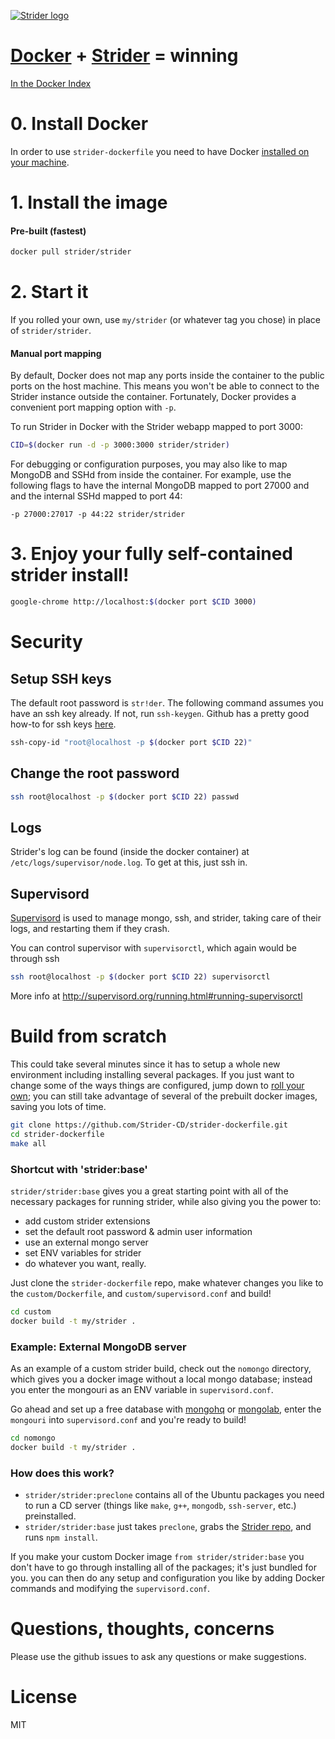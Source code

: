 [![Strider logo](http://stridercd.com/img/logo.png)](http://stridercd.com)

# [Docker](http://docker.io) + [Strider](http://stridercd.com) = winning

[In the Docker Index](https://index.docker.io/u/strider/strider/)

# 0. Install Docker

In order to use `strider-dockerfile` you need to have Docker [installed on your machine](http://www.docker.io/gettingstarted/#anchor-0).

# 1. Install the image

#### Pre-built (fastest)

```bash
docker pull strider/strider
```
# 2. Start it

If you rolled your own, use `my/strider` (or whatever tag you chose) in place
of `strider/strider`.

#### Manual port mapping

By default, Docker does not map any ports inside the container to the public ports on the host machine. This means you won't be able to connect to the Strider instance outside the container. Fortunately, Docker provides a convenient port mapping option with `-p`.

To run Strider in Docker with the Strider webapp mapped to port 3000:

```bash
CID=$(docker run -d -p 3000:3000 strider/strider)
```

For debugging or configuration purposes, you may also like to map MongoDB and SSHd from inside the container. For example, use the following flags to have the internal MongoDB mapped to port 27000 and and the internal SSHd mapped to port 44:

`-p 27000:27017 -p 44:22 strider/strider`

# 3. Enjoy your fully self-contained strider install!

```bash
google-chrome http://localhost:$(docker port $CID 3000)
```

# Security

## Setup SSH keys

The default root password is `str!der`. The following command assumes you have
an ssh key already. If not, run `ssh-keygen`. Github has a pretty good how-to
for ssh keys [here](https://help.github.com/articles/generating-ssh-keys).

```bash
ssh-copy-id "root@localhost -p $(docker port $CID 22)"
```

## Change the root password

```bash
ssh root@localhost -p $(docker port $CID 22) passwd
```

## Logs

Strider's log can be found (inside the docker container) at
`/etc/logs/supervisor/node.log`. To get at this, just ssh in.

## Supervisord

[Supervisord](http://supervisord.org/) is used to manage mongo, ssh, and
strider, taking care of their logs, and restarting them if they crash.

You can control supervisor with `supervisorctl`, which again would be through ssh

```bash
ssh root@localhost -p $(docker port $CID 22) supervisorctl
```

More info at http://supervisord.org/running.html#running-supervisorctl

# Build from scratch

This could take several minutes since it has to setup a whole new environment
including installing several packages. If you just want to change some of the ways
things are configured, jump down to [roll your own](#roll-your-own); you can still
take advantage of several of the prebuilt docker images, saving you lots of time.

```bash
git clone https://github.com/Strider-CD/strider-dockerfile.git
cd strider-dockerfile
make all
```

### Shortcut with 'strider:base'

`strider/strider:base` gives you a great starting point with all of the
necessary packages for running strider, while also giving you the power to:

- add custom strider extensions
- set the default root password & admin user information
- use an external mongo server
- set ENV variables for strider
- do whatever you want, really.

Just clone the `strider-dockerfile` repo, make whatever changes you like to the `custom/Dockerfile`,
and `custom/supervisord.conf` and build!

```bash
cd custom
docker build -t my/strider .
```

### Example: External MongoDB server

As an example of a custom strider build, check out the `nomongo` directory,
which gives you a docker image without a local mongo database; instead you
enter the mongouri as an ENV variable in `supervisord.conf`.

Go ahead and set up a free database with [mongohq](http://mongohq.com) or
[mongolab](http://mongolab.com), enter the `mongouri` into `supervisord.conf`
and you're ready to build!

```bash
cd nomongo
docker build -t my/strider .
```

### How does this work?

- `strider/strider:preclone` contains all of the Ubuntu packages you need to run
a CD server (things like `make`, `g++`, `mongodb`, `ssh-server`, etc.) preinstalled.
- `strider/strider:base` just takes `preclone`, grabs the [Strider repo](https://github.com/Strider-CD/strider),
and runs `npm install`.

If you make your custom Docker image `from strider/strider:base` you don't have to
go through installing all of the packages; it's just bundled for you. you can then
do any setup and configuration you like by adding Docker commands and modifying the
`supervisord.conf`.

# Questions, thoughts, concerns

Please use the github issues to ask any questions or make suggestions.

# License

MIT

